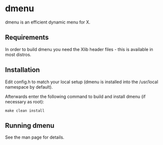 # dmenu

dmenu is an efficient dynamic menu for X.


## Requirements
In order to build dmenu you need the Xlib header files - this is available in most distros.


## Installation
Edit config.h to match your local setup (dmenu is installed into
the /usr/local namespace by default).

Afterwards enter the following command to build and install dmenu
(if necessary as root):

    make clean install


## Running dmenu
See the man page for details.
